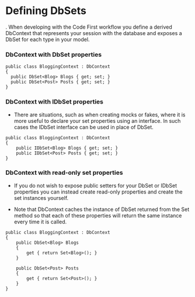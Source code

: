 # Defining DbSets

. When developing with the Code First workflow you define a derived DbContext that represents your session 
  with the database      and exposes a DbSet for each type in your model.
  
  ### DbContext with DbSet properties
  
  ```
  public class BloggingContext : DbContext
{
    public DbSet<Blog> Blogs { get; set; }
    public DbSet<Post> Posts { get; set; }
}
```

### DbContext with IDbSet properties

- There are situations, such as when creating mocks or fakes, where it is more useful to declare your set 
  properties using an interface. In such cases the IDbSet interface can be used in place of DbSet.
  
```
public class BloggingContext : DbContext
{
    public IDbSet<Blog> Blogs { get; set; }
    public IDbSet<Post> Posts { get; set; }
}
```

### DbContext with read-only set properties

- If you do not wish to expose public setters for your DbSet or IDbSet properties you can instead create 
  read-only properties and create the set instances yourself.
 
- Note that DbContext caches the instance of DbSet returned from the Set method so that each of these 
  properties will return the same instance every time it is called.
```
public class BloggingContext : DbContext
{
    public DbSet<Blog> Blogs
    {
        get { return Set<Blog>(); }
    }

    public DbSet<Post> Posts
    {
        get { return Set<Post>(); }
    }
}
```




